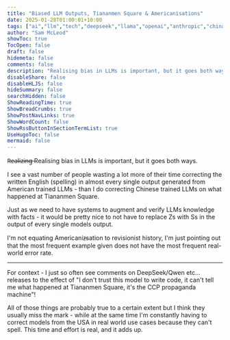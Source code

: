 ```yaml
---
title: "Biased LLM Outputs, Tiananmen Square & Americanisations"
date: 2025-01-28T01:00:01+10:00
tags: ["ai","llm","tech","deepseek","llama","openai","anthropic","china","america","bias","facts"]
author: "Sam McLeod"
showToc: true
TocOpen: false
draft: false
hidemeta: false
comments: false
description: "Realising bias in LLMs is important, but it goes both ways."
disableShare: false
disableHLJS: false
hideSummary: false
searchHidden: false
ShowReadingTime: true
ShowBreadCrumbs: true
ShowPostNavLinks: true
ShowWordCount: false
ShowRssButtonInSectionTermList: true
UseHugoToc: false
mermaid: false
---
```


R̶e̶a̶l̶i̶z̶i̶n̶g̶ Realising bias in LLMs is important, but it goes both ways.

<!-- more -->

I see a vast number of people wasting a lot more of their time correcting the written English (spelling) in almost every single output generated from American trained LLMs - than I do correcting Chinese trained LLMs on what happened at Tiananmen Square.

Just as we need to have systems to augment and verify LLMs knowledge with facts - it would be pretty nice to not have to replace Zs with Ss in the output of every single models output.

I'm not equating Americaniz̶sation to revisionist history, I'm just pointing out that the most frequent example given does not have the most frequent real-world error rate.

---

For context - I just so often see comments on DeepSeek/Qwen etc... releases to the effect of "I don't trust this model to write code, it can't tell me what happened at Tiananmen Square, it's the CCP propaganda machine"!

All of those things are probably true to a certain extent but I think they usually miss the mark - while at the same time I'm constantly having to correct models from the USA in real world use cases because they can't spell. This time and effort is real, and it adds up.
